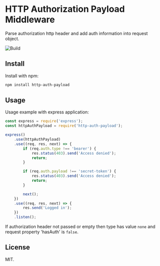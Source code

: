 # HTTP Authorization Payload Middleware

Parse authorization http header and add auth information into request object.

![Build](https://img.shields.io/travis/rumkin/http-auth-payload.svg)

## Install

Install with npm:
```bash
npm install http-auth-payload
```

## Usage

Usage example with express application:

```javascript
const express = require('express');
const httpAuthPayload = require('http-auth-payload');

express()
    .use(httpAuthPayload)
    .use((req, res, next) => {
        if (req.auth.type !== 'bearer') {
            res.status(403).send('Access denied');
            return;
        }

        if (req.auth.payload !== 'secret-token') {
            res.status(403).send('Access denied');
            return;
        }

        next();
    })
    .use((req, res, next) => {
        res.send('Logged in');
    })
    .listen();
```

If authorization header not passed or empty then type has value `none` and
request property 'hasAuth' is `false`.

## License

MIT.
